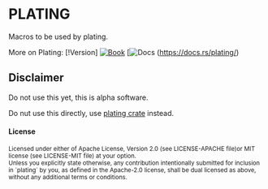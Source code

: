 # PLATING

Macros to be used by plating.

More on Plating:
[!Version]
[![Book](https://img.shields.io/badge/book-master-yellow.svg)](https://plating-rust.github.io/)
[![Docs](https://docs.rs/plating/badge.svg)
(https://docs.rs/plating/)

## Disclaimer
Do not use this yet, this is alpha software.

Do nut use this directly, use [plating crate](https://crates.io/crates/plating) instead.

#### License

<sup>
Licensed under either of Apache License, Version 2.0 (see LICENSE-APACHE file)or MIT license (see LICENSE-MIT file) at your option.
</sup>

<br>

<sub>
Unless you explicitly state otherwise, any contribution intentionally submitted
for inclusion in ´plating` by you, as defined in the Apache-2.0 license, shall be
dual licensed as above, without any additional terms or conditions.
</sub>